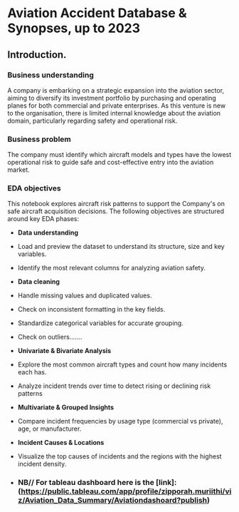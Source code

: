 # Aviation Accident Database & Synopses, up to 2023
## Introduction.
### Business understanding
A company is embarking on a strategic expansion into the aviation sector, aiming to diversify its investment portfolio by purchasing and operating planes for both commercial and private enterprises. As this venture is new to the organisation, there is limited internal knowledge about the aviation domain, particularly regarding safety and operational risk.

### Business problem
The company must identify which aircraft models and types have the lowest operational risk to guide safe and cost-effective entry into the aviation market.

### EDA objectives
This notebook explores aircraft risk patterns to support the Company's on safe aircraft acquisition decisions. The following objectives are structured around key EDA phases:

* **Data understanding**

* Load and preview the dataset to understand its structure, size and key variables.
* Identify the most relevant columns for analyzing aviation safety.
* **Data cleaning**

* Handle missing values and duplicated values.
* Check on inconsistent formatting in the key fields.
* Standardize categorical variables for accurate grouping.
* Check on outliers.......
* **Univariate & Bivariate Analysis**

* Explore the most common aircraft types and count how many incidents each has.
* Analyze incident trends over time to detect rising or declining risk patterns
* **Multivariate & Grouped Insights**

* Compare incident frequencies by usage type (commercial vs private), age, or manufacturer.
* **Incident Causes & Locations**

* Visualize the top causes of incidents and the regions with the highest incident density.
* ### NB// For tableau dashboard here is the [link]:(https://public.tableau.com/app/profile/zipporah.muriithi/viz/Aviation_Data_Summary/Aviationdashoard?publish)
